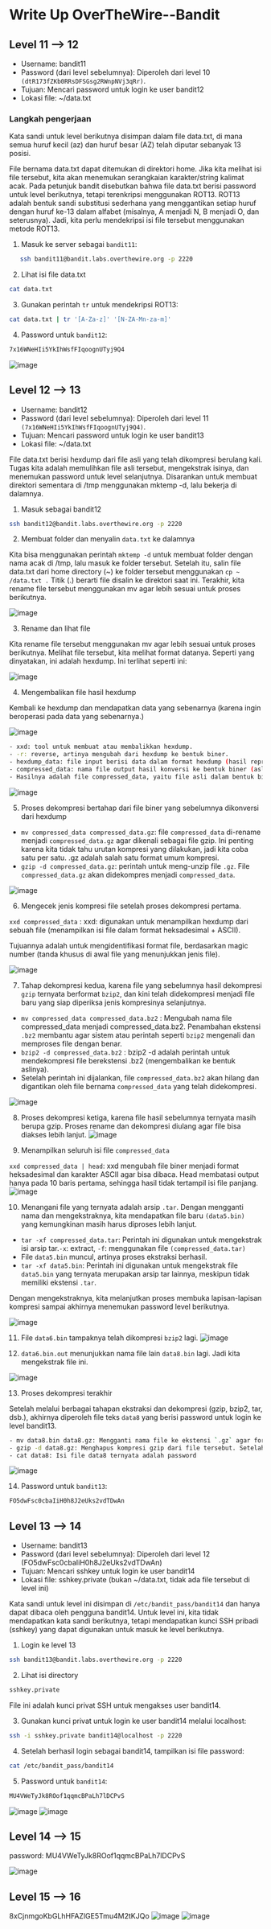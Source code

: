 # Write Up OverTheWire--Bandit

## Level 11 --> 12
- Username: bandit11
- Password (dari level sebelumnya): Diperoleh dari level 10 `(dtR173fZKb0RRsDFSGsg2RWnpNVj3qRr)`.
- Tujuan: Mencari password untuk login ke user bandit12
- Lokasi file: ~/data.txt


### Langkah pengerjaan

Kata sandi untuk level berikutnya disimpan dalam file data.txt, di mana semua huruf kecil (az) dan huruf besar (AZ) telah diputar sebanyak 13 posisi.

File bernama data.txt dapat ditemukan di direktori home. Jika kita melihat isi file tersebut, kita akan menemukan serangkaian karakter/string kalimat acak. Pada petunjuk bandit disebutkan bahwa file data.txt berisi password untuk level berikutnya, tetapi terenkripsi menggunakan ROT13. ROT13 adalah bentuk sandi substitusi sederhana yang menggantikan setiap huruf dengan huruf ke-13 dalam alfabet (misalnya, A menjadi N, B menjadi O, dan seterusnya). Jadi, kita perlu mendekripsi isi file tersebut menggunakan metode ROT13.

1. Masuk ke server sebagai `bandit11`:
```bash
   ssh bandit11@bandit.labs.overthewire.org -p 2220
```
2. Lihat isi file data.txt
```bash
cat data.txt
```
3. Gunakan perintah `tr` untuk mendekripsi ROT13:
```bash
cat data.txt | tr '[A-Za-z]' '[N-ZA-Mn-za-m]'
```
4. Password untuk `bandit12`:
```bash
7x16WNeHIi5YkIhWsfFIqoognUTyj9Q4
```

![image](https://github.com/user-attachments/assets/fe95e8bc-2305-4671-b74f-2bbab0051623)

## Level 12 --> 13
- Username: bandit12
- Password (dari level sebelumnya): Diperoleh dari level 11 `(7x16WNeHIi5YkIhWsfFIqoognUTyj9Q4)`.
- Tujuan: Mencari password untuk login ke user bandit13
- Lokasi file: ~/data.txt


File data.txt berisi hexdump dari file asli yang telah dikompresi berulang kali. Tugas kita adalah memulihkan file asli tersebut, mengekstrak isinya, dan menemukan password untuk level selanjutnya. Disarankan untuk membuat direktori sementara di /tmp menggunakan mktemp -d, lalu bekerja di dalamnya.

1. Masuk sebagai bandit12
```bash
ssh bandit12@bandit.labs.overthewire.org -p 2220
```

2. Membuat folder dan menyalin `data.txt` ke dalamnya

Kita bisa menggunakan perintah `mktemp -d` untuk membuat folder dengan nama acak di /tmp, lalu masuk ke folder tersebut. Setelah itu, salin file data.txt dari home directory (~) ke folder tersebut menggunakan `cp ~ /data.txt .` Titik (.) berarti file disalin ke direktori saat ini. Terakhir, kita rename file tersebut menggunakan mv agar lebih sesuai untuk proses berikutnya.

![image](https://github.com/user-attachments/assets/8920ba5f-5141-402b-9b94-27fd59fea8f3)


3. Rename dan lihat file

Kita rename file tersebut menggunakan mv agar lebih sesuai untuk proses berikutnya. Melihat file tersebut, kita melihat format datanya. Seperti yang dinyatakan, ini adalah hexdump. Ini terlihat seperti ini:

![image](https://github.com/user-attachments/assets/555dfca0-1991-4b16-aec9-78eafb383fe5)

4. Mengembalikan file hasil hexdump

Kembali ke hexdump dan mendapatkan data yang sebenarnya (karena ingin beroperasi pada data yang sebenarnya.)

![image](https://github.com/user-attachments/assets/e0aabfa0-a632-4672-b7ea-5ecc1c02c68f)
```bash
- xxd: tool untuk membuat atau membalikkan hexdump.
- -r: reverse, artinya mengubah dari hexdump ke bentuk biner.
- hexdump_data: file input berisi data dalam format hexdump (hasil representasi heksadesimal dari file asli).
- compressed_data: nama file output hasil konversi ke bentuk biner (asli).
- Hasilnya adalah file compressed_data, yaitu file asli dalam bentuk biner (yang telah dikompresi berulang kali) dan siap untuk tahap dekompresi.
```
![image](https://github.com/user-attachments/assets/e4653ab0-6103-421e-9f89-26c3c7d5519a)

5. Proses dekompresi bertahap dari file biner yang sebelumnya dikonversi dari hexdump

- `mv compressed_data compressed_data.gz`: file `compressed_data` di-rename menjadi `compressed_data.gz` agar dikenali sebagai file gzip. Ini penting karena kita tidak tahu urutan kompresi yang dilakukan, jadi kita coba satu per satu. .gz adalah salah satu format umum kompresi.
- `gzip -d compressed_data.gz`: perintah untuk meng-unzip file `.gz`. File `compressed_data.gz` akan didekompres menjadi `compressed_data`.

![image](https://github.com/user-attachments/assets/cc0765a4-6647-4292-a367-a54500c34f6c)

6. Mengecek jenis kompresi file setelah proses dekompresi pertama.


`xxd compressed_data` : xxd: digunakan untuk menampilkan hexdump dari sebuah file (menampilkan isi file dalam format heksadesimal + ASCII).

Tujuannya adalah untuk mengidentifikasi format file, berdasarkan magic number (tanda khusus di awal file yang menunjukkan jenis file).

![image](https://github.com/user-attachments/assets/1437269b-e94e-4bf5-817e-ab57fb335a11)

7. Tahap dekompresi kedua, karena file yang sebelumnya hasil dekompresi `gzip` ternyata berformat `bzip2`, dan kini telah didekompresi menjadi file baru yang siap diperiksa jenis kompresinya selanjutnya.

- `mv compressed_data compressed_data.bz2` : Mengubah nama file compressed_data menjadi compressed_data.bz2. Penambahan ekstensi `.bz2` membantu agar sistem atau perintah seperti `bzip2` mengenali dan memproses file dengan benar.
- `bzip2 -d compressed_data.bz2` : bzip2 -d adalah perintah untuk mendekompresi file berekstensi .bz2 (mengembalikan ke bentuk aslinya).
- Setelah perintah ini dijalankan, file `compressed_data.bz2` akan hilang dan digantikan oleh file bernama `compressed_data` yang telah didekompresi.

![image](https://github.com/user-attachments/assets/f0ae242d-2a91-4696-9a21-5af324971b84)


8. Proses dekompresi ketiga, karena file hasil sebelumnya ternyata masih berupa gzip. Proses rename dan dekompresi diulang agar file bisa diakses lebih lanjut.
![image](https://github.com/user-attachments/assets/17dd5d6e-20bd-4455-b0bf-3bee278dffd1)

9. Menampilkan seluruh isi file `compressed_data`

`xxd compressed_data | head`: xxd mengubah file biner menjadi format heksadesimal dan karakter ASCII agar bisa dibaca. Head membatasi output hanya pada 10 baris pertama, sehingga hasil tidak tertampil isi file panjang.
![image](https://github.com/user-attachments/assets/b7f286a3-8106-4289-92b7-8ac6c30d109c)

10. Menangani file yang ternyata adalah arsip `.tar`. Dengan mengganti nama dan mengekstraknya, kita mendapatkan file baru `(data5.bin)` yang kemungkinan masih harus diproses lebih lanjut.

- `tar -xf compressed_data.tar`: Perintah ini digunakan untuk mengekstrak isi arsip tar.`-x`: extract, `-f`: menggunakan file `(compressed_data.tar)`
-  File `data5.bin` muncul, artinya proses ekstraksi berhasil.
-  `tar -xf data5.bin`: Perintah ini digunakan untuk mengekstrak file `data5.bin` yang ternyata merupakan arsip tar lainnya, meskipun tidak memiliki ekstensi `.tar`.

Dengan mengekstraknya, kita melanjutkan proses membuka lapisan-lapisan kompresi sampai akhirnya menemukan password level berikutnya.

![image](https://github.com/user-attachments/assets/a2345821-8e73-4fcf-9660-9558af50078d)

11. File `data6.bin` tampaknya telah dikompresi `bzip2` lagi.
![image](https://github.com/user-attachments/assets/90222ece-ce83-49e9-a272-caabb64d0c51)

12. `data6.bin.out` menunjukkan nama file lain `data8.bin` lagi. Jadi kita mengekstrak file ini.

![image](https://github.com/user-attachments/assets/95db42e6-ef24-4664-bc43-0074345a464f)

13. Proses dekompresi terakhir

Setelah melalui berbagai tahapan ekstraksi dan dekompresi (gzip, bzip2, tar, dsb.), akhirnya diperoleh file teks `data8` yang berisi password untuk login ke level bandit13.
```bash
- mv data8.bin data8.gz: Mengganti nama file ke ekstensi `.gz` agar formatnya dikenali dengan lebih jelas sebagai gzip.
- gzip -d data8.gz: Menghapus kompresi gzip dari file tersebut. Setelah didekompresi, file baru bernama `data8` akan muncul.
- cat data8: Isi file data8 ternyata adalah password
```

![image](https://github.com/user-attachments/assets/55fb1246-f404-4b7c-b5be-62883940e43e)

14. Password untuk `bandit13`:
```bash
FO5dwFsc0cbaIiH0h8J2eUks2vdTDwAn
```

## Level 13 --> 14
- Username: bandit13
- Password (dari level sebelumnya): Diperoleh dari level 12 (FO5dwFsc0cbaIiH0h8J2eUks2vdTDwAn)
- Tujuan: Mencari sshkey untuk login ke user bandit14
- Lokasi file: sshkey.private (bukan ~/data.txt, tidak ada file tersebut di level ini)


Kata sandi untuk level ini disimpan di `/etc/bandit_pass/bandit14` dan hanya dapat dibaca oleh pengguna bandit14. Untuk level ini, kita tidak mendapatkan kata sandi berikutnya, tetapi mendapatkan kunci SSH pribadi (sshkey) yang dapat digunakan untuk masuk ke level berikutnya. 

1. Login ke level 13
```bash
ssh bandit13@bandit.labs.overthewire.org -p 2220
```

2. Lihat isi directory
```bash
sshkey.private
```
File ini adalah kunci privat SSH untuk mengakses user bandit14.

3. Gunakan kunci privat untuk login ke user bandit14 melalui localhost:
```bash
ssh -i sshkey.private bandit14@localhost -p 2220
```
4. Setelah berhasil login sebagai bandit14, tampilkan isi file password:
```bash
cat /etc/bandit_pass/bandit14
```

5. Password untuk `bandit14`:
```bash
MU4VWeTyJk8ROof1qqmcBPaLh7lDCPvS
```

![image](https://github.com/user-attachments/assets/60ec7971-f76f-4b2f-91b3-ee95cd378e52)
![image](https://github.com/user-attachments/assets/1ae5eb2d-e508-4ad6-b1b8-4956960d299d)


## Level 14 --> 15

password: MU4VWeTyJk8ROof1qqmcBPaLh7lDCPvS

![image](https://github.com/user-attachments/assets/a20a1a89-b0f3-40c0-b1c1-72a8db595834)




## Level 15 --> 16
8xCjnmgoKbGLhHFAZlGE5Tmu4M2tKJQo
![image](https://github.com/user-attachments/assets/86e5c02e-3292-4be3-8822-efd2ac253c6c)
![image](https://github.com/user-attachments/assets/e0ae7633-1546-4632-9d73-197b77c54b71)


